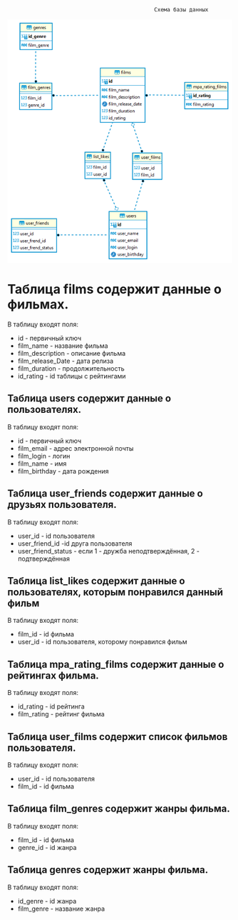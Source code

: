                                                  Схема базы данных
![postgres - public.png](postgres%20-%20public.png)
# Таблица films содержит данные о фильмах.
В таблицу входят поля:

- id - первичный ключ
- film_name - название фильма
- film_description - описание фильма
- film_release_Date - дата релиза
- film_duration - продолжительность
- id_rating - id  таблицы с рейтингами

## Таблица users содержит данные о пользователях.
В таблицу входят поля:

- id - первичный ключ
- film_email - адрес электронной почты
- film_login - логин
- film_name - имя
- film_birthday - дата рождения

## Таблица user_friends содержит данные о друзьях пользователя.
В таблицу входят поля:

- user_id - id пользователя
- user_friend_id -id друга пользователя
- user_friend_status - если 1 - дружба неподтверждённая, 2 - подтверждённая


## Таблица list_likes содержит данные о пользователях, которым понравился данный фильм
В таблицу входят поля:

- film_id - id фильма
- user_id - id пользователя, которому понравился фильм

## Таблица mpa_rating_films содержит данные о рейтингах фильма.
В таблицу входят поля:

- id_rating - id рейтинга
- film_rating - рейтинг фильма

## Таблица user_films содержит список фильмов пользователя.
В таблицу входят поля:

- user_id - id пользователя
- film_id - id фильма

## Таблица film_genres содержит жанры фильма.
В таблицу входят поля:

- film_id - id фильма
- genre_id - id жанра

## Таблица genres содержит жанры фильма.
В таблицу входят поля:

- id_genre - id жанра
- film_genre - название жанра

